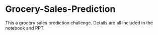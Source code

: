 # Grocery-Sales-Prediction

This a grocery sales prediction challenge. Details are all included in the notebook and PPT. 
